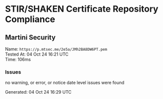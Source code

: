 # STIR/SHAKEN Certificate Repository Compliance

## Martini Security

Name: `https://p.mtsec.me/2e5a/JMh2BA8DW6PT.pem`\
Tested At: 04 Oct 24 16:21 UTC\
Time: 106ms

### Issues

no warning, or error, or notice date level issues were found

Generated: 04 Oct 24 16:29 UTC